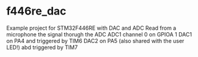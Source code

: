 # f446re_dac
 Example project for STM32F446RE with DAC and ADC
 Read from a microphone the signal thorugh the ADC
 ADC1 channel 0 on GPIOA 1
 DAC1 on PA4 and triggered by TIM6
 DAC2 on PA5 (also shared with the user LED!) abd triggered by TIM7